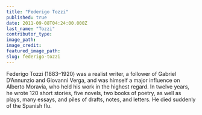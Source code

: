 ```yaml
---
title: "Federigo Tozzi"
published: true
date: 2011-09-08T04:24:00.000Z
last_name: "Tozzi"
contributor_type:
image_path:
image_credit:
featured_image_path:
slug: federigo-tozzi
---
```


Federigo Tozzi (1883–1920) was a realist writer, a follower of Gabriel D’Annunzio and Giovanni Verga, and was himself a major influence on Alberto Moravia, who held his work in the highest regard. In twelve years, he wrote 120 short stories, five novels, two books of poetry, as well as plays, many essays, and piles of drafts, notes, and letters. He died suddenly of the Spanish flu.

